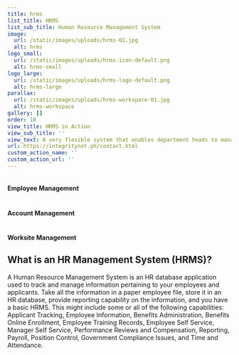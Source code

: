 ```yaml
---
title: hrms
list_title: HRMS
list_sub_title: Human Resource Management System
image:
  url: /static/images/uploads/hrms-01.jpg
  alt: hrms
logo_small:
  url: /static/images/uploads/hrms-icon-default.png
  alt: hrms-small
logo_large:
  url: /static/images/uploads/hrms-logo-default.png
  alt: hrms-large
parallax:
  url: /static/images/uploads/hrms-workspace-01.jpg
  alt: hrms-workspace
gallery: []
order: 10
view_title: HRMS in Action
view_sub_title: ''
view_text: A very flexible system that enables department heads to manage employee schedules, evaluations, and attendance. All employees have their own account where they can access and view the status of their daily attendance, evaluations and payroll details.
url: https://integritynet.ph/contact.html
custom_action_name: ''
custom_action_url: ''
---
```

<section id="hrms-features" class="work-features">
  <div class="row section-header">
    <div class="col-four md-four tab-full mob-full work-features-content" data-aos="fade-up" data-aos-delay="100">
      <img src="/static/images/iso-employee.png" alt="">
      <h4>Employee Management</h4>
    </div>
    <div class="col-four md-four tab-full mob-full work-features-content" data-aos="fade-up" data-aos-delay="200">
      <img src="/static/images/iso-account.png" alt="">
      <h4>Account Management</h4>
    </div>
    <div class="col-four md-four tab-full mob-full work-features-content" data-aos="fade-up" data-aos-delay="300">
      <img src="/static/images/iso-worksite.png" alt="">
      <h4>Worksite Management</h4>
    </div>
  </div>
  <div class="row section-header hrms-faq" data-aos="fade-right">
    <div class="col-full md-full tab-full mob-full">
      <h1 class="display-1">What is an HR Management System (HRMS)?</h1>
      <p class="lead">A Human Resource Management System is an HR database application used to track and manage information pertaining to your employees and applicants. Take all the information in a paper employee file, store it in an HR database, provide reporting capability on the information, and you have a basic HRMS. This might include some or all of the following capabilities: Applicant Tracking, Employee Information, Benefits Administration, Benefits Online Enrollment, Employee Training Records, Employee Self Service, Manager Self Service, Performance Reviews and Compensation, Reporting, Payroll, Position Control, Government Compliance Issues, and Time and Attendance.</p>
    </div>
  </div>
</section>
